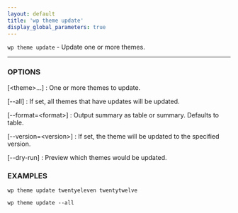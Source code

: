```yaml
---
layout: default
title: 'wp theme update'
display_global_parameters: true
---
```


`wp theme update` - Update one or more themes.

<hr />

### OPTIONS

[&lt;theme&gt;...]
: One or more themes to update.

[\--all]
: If set, all themes that have updates will be updated.

[\--format=&lt;format&gt;]
: Output summary as table or summary. Defaults to table.

[\--version=&lt;version&gt;]
: If set, the theme will be updated to the specified version.

[\--dry-run]
: Preview which themes would be updated.

### EXAMPLES

    wp theme update twentyeleven twentytwelve

    wp theme update --all



